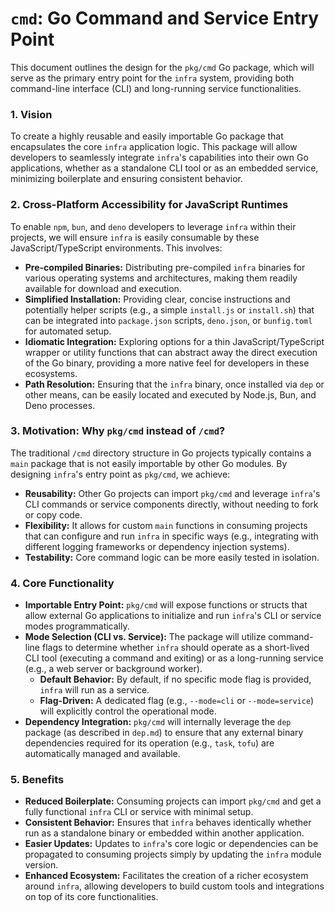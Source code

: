 # `cmd`: Go Command and Service Entry Point

This document outlines the design for the `pkg/cmd` Go package, which will serve as the primary entry point for the `infra` system, providing both command-line interface (CLI) and long-running service functionalities.

### 1. Vision

To create a highly reusable and easily importable Go package that encapsulates the core `infra` application logic. This package will allow developers to seamlessly integrate `infra`'s capabilities into their own Go applications, whether as a standalone CLI tool or as an embedded service, minimizing boilerplate and ensuring consistent behavior.

### 2. Cross-Platform Accessibility for JavaScript Runtimes

To enable `npm`, `bun`, and `deno` developers to leverage `infra` within their projects, we will ensure `infra` is easily consumable by these JavaScript/TypeScript environments. This involves:

*   **Pre-compiled Binaries:** Distributing pre-compiled `infra` binaries for various operating systems and architectures, making them readily available for download and execution.
*   **Simplified Installation:** Providing clear, concise instructions and potentially helper scripts (e.g., a simple `install.js` or `install.sh`) that can be integrated into `package.json` scripts, `deno.json`, or `bunfig.toml` for automated setup.
*   **Idiomatic Integration:** Exploring options for a thin JavaScript/TypeScript wrapper or utility functions that can abstract away the direct execution of the Go binary, providing a more native feel for developers in these ecosystems.
*   **Path Resolution:** Ensuring that the `infra` binary, once installed via `dep` or other means, can be easily located and executed by Node.js, Bun, and Deno processes.

### 3. Motivation: Why `pkg/cmd` instead of `/cmd`?

The traditional `/cmd` directory structure in Go projects typically contains a `main` package that is not easily importable by other Go modules. By designing `infra`'s entry point as `pkg/cmd`, we achieve:

*   **Reusability:** Other Go projects can import `pkg/cmd` and leverage `infra`'s CLI commands or service components directly, without needing to fork or copy code.
*   **Flexibility:** It allows for custom `main` functions in consuming projects that can configure and run `infra` in specific ways (e.g., integrating with different logging frameworks or dependency injection systems).
*   **Testability:** Core command logic can be more easily tested in isolation.

### 4. Core Functionality

*   **Importable Entry Point:** `pkg/cmd` will expose functions or structs that allow external Go applications to initialize and run `infra`'s CLI or service modes programmatically.
*   **Mode Selection (CLI vs. Service):** The package will utilize command-line flags to determine whether `infra` should operate as a short-lived CLI tool (executing a command and exiting) or as a long-running service (e.g., a web server or background worker).
    *   **Default Behavior:** By default, if no specific mode flag is provided, `infra` will run as a service.
    *   **Flag-Driven:** A dedicated flag (e.g., `--mode=cli` or `--mode=service`) will explicitly control the operational mode.
*   **Dependency Integration:** `pkg/cmd` will internally leverage the `dep` package (as described in `dep.md`) to ensure that any external binary dependencies required for its operation (e.g., `task`, `tofu`) are automatically managed and available.

### 5. Benefits

*   **Reduced Boilerplate:** Consuming projects can import `pkg/cmd` and get a fully functional `infra` CLI or service with minimal setup.
*   **Consistent Behavior:** Ensures that `infra` behaves identically whether run as a standalone binary or embedded within another application.
*   **Easier Updates:** Updates to `infra`'s core logic or dependencies can be propagated to consuming projects simply by updating the `infra` module version.
*   **Enhanced Ecosystem:** Facilitates the creation of a richer ecosystem around `infra`, allowing developers to build custom tools and integrations on top of its core functionalities.
